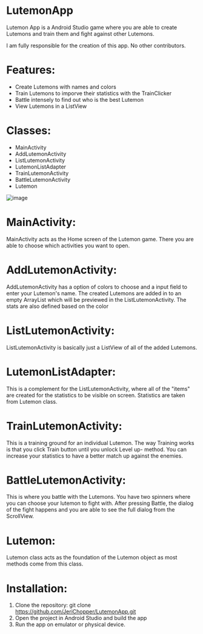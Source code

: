 # LutemonApp
Lutemon App is a Android Studio game where you are able to create Lutemons and train them and fight against other Lutemons.

I am fully responsible for the creation of this app. No other contributors.


# Features:
- Create Lutemons with names and colors
- Train Lutemons to imporve their statistics with the TrainClicker
- Battle intensely to find out who is the best Lutemon
- View Lutemons in a ListView

# Classes:
- MainActivity
- AddLutemonActivity
- ListLutemonActivity
- LutemonListAdapter
- TrainLutemonActivity
- BattleLutemonActivity
- Lutemon

![image](https://user-images.githubusercontent.com/104365118/235348927-39a54ab3-4e59-480f-bbdd-f94941fe2f05.png)


# MainActivity:
MainActivity acts as the Home screen of the Lutemon game. There you are able to choose which activities you want to open. 

# AddLutemonActivity:
AddLutemonActivity has a option of colors to choose and a input field to enter your Lutemon's name. The created Lutemons are added in to an empty ArrayList which will be previewed in the ListLutemonActivity. The stats are also defined based on the color

# ListLutemonActivity:
ListLutemonActivity is basically just a ListView of all of the added Lutemons.

# LutemonListAdapter:
This is a complement for the ListLutemonActivity, where all of the "items" are created for the statistics to be visible on screen. Statistics are taken from Lutemon class.

# TrainLutemonActivity:
This is a training ground for an individual Lutemon. The way Training works is that you click Train button until you unlock Level up- method. You can increase your statistics to have a better match up against the enemies.

# BattleLutemonActivity:
This is where you battle with the Lutemons. You have two spinners where you can choose your lutemon to fight with. After pressing Battle, the dialog of the fight happens and you are able to see the full dialog from the ScrollView.

# Lutemon:
Lutemon class acts as the foundation of the Lutemon object as most methods come from this class. 


# Installation:
1. Clone the repository: git clone https://github.com/JeriChopper/LutemonApp.git
2. Open the project in Android Studio and build the app
3. Run the app on emulator or physical device.
